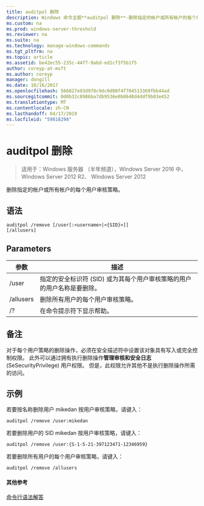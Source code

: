 ```yaml
---
title: auditpol 删除
description: Windows 命令主题**auditpol 删除**-删除指定的帐户或所有帐户的每个用户审核策略。
ms.custom: na
ms.prod: windows-server-threshold
ms.reviewer: na
ms.suite: na
ms.technology: manage-windows-commands
ms.tgt_pltfrm: na
ms.topic: article
ms.assetid: be42ec55-235c-44f7-9abd-ed1cf3f5b1f5
author: coreyp-at-msft
ms.author: coreyp
manager: dongill
ms.date: 10/16/2017
ms.openlocfilehash: 566827e93d9f8c9dc0d00f4f704513369fbb44ad
ms.sourcegitcommit: 0d0b32c8986ba7db9536e0b8648d4ddf9b03e452
ms.translationtype: MT
ms.contentlocale: zh-CN
ms.lasthandoff: 04/17/2019
ms.locfileid: "59818298"
---
```

# <a name="auditpol-remove"></a>auditpol 删除

>适用于：Windows 服务器 （半年频道），Windows Server 2016 中，Windows Server 2012 R2、 Windows Server 2012

删除指定的帐户或所有帐户的每个用户审核策略。

## <a name="syntax"></a>语法
```
auditpol /remove [/user[:<username>|<{SID}>]]
[/allusers]
```
## <a name="parameters"></a>Parameters
|参数|描述|
|-------|--------|
|/user|指定的安全标识符 (SID) 或为其每个用户审核策略的用户的用户名称是要删除。|
|/allusers|删除所有用户的每个用户审核策略。|
|/?|在命令提示符下显示帮助。|
## <a name="remarks"></a>备注
对于每个用户策略的删除操作，必须在安全描述符中设置该对象具有写入或完全控制权限。 此外可以通过拥有执行删除操作**管理审核和安全日志**(SeSecurityPrivilege) 用户权限。 但是，此权限允许其他不是执行删除操作所需的访问。
## <a name="BKMK_examples"></a>示例
若要按名称删除用户 mikedan 按用户审核策略，请键入：
```
auditpol /remove /user:mikedan
```
若要删除用户的 SID mikedan 按用户审核策略，请键入：
```
auditpol /remove /user:{S-1-5-21-397123471-12346959}
```
若要删除所有用户的每个用户审核策略，请键入：
```
auditpol /remove /allusers
```
#### <a name="additional-references"></a>其他参考
[命令行语法解答](command-line-syntax-key.md)
